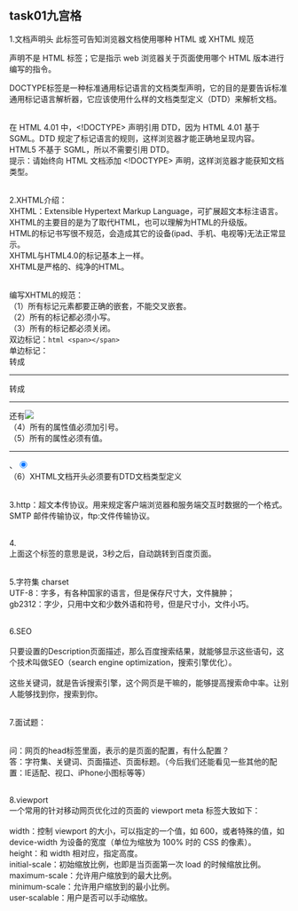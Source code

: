 ## task01九宫格
1.文档声明头 此标签可告知浏览器文档使用哪种 HTML 或 XHTML 规范<br>
<!DOCTYPE> 声明不是 HTML 标签；它是指示 web 浏览器关于页面使用哪个 HTML 版本进行编写的指令。<br>
DOCTYPE标签是一种标准通用标记语言的文档类型声明，它的目的是要告诉标准通用标记语言解析器，它应该使用什么样的文档类型定义（DTD）来解析文档。<br><br>

在 HTML 4.01 中，<!DOCTYPE> 声明引用 DTD，因为 HTML 4.01 基于 SGML。DTD 规定了标记语言的规则，这样浏览器才能正确地呈现内容。<br>
HTML5 不基于 SGML，所以不需要引用 DTD。<br>
提示：请始终向 HTML 文档添加 <!DOCTYPE> 声明，这样浏览器才能获知文档类型。<br><br>

2.XHTML介绍：<br>
XHTML：Extensible Hypertext Markup Language，可扩展超文本标注语言。<br>
XHTML的主要目的是为了取代HTML，也可以理解为HTML的升级版。<br>
HTML的标记书写很不规范，会造成其它的设备(ipad、手机、电视等)无法正常显示。<br>
XHTML与HTML4.0的标记基本上一样。<br>
XHTML是严格的、纯净的HTML。<br><br>

编写XHTML的规范：<br>
（1）所有标记元素都要正确的嵌套，不能交叉嵌套。<br>
（2）所有的标记都必须小写。<br>
（3）所有的标记都必须关闭。<br>
双边标记：```html
<span></span>```
<br>
单边标记：<br> 转成 <br /> <hr> 转成 <hr />还有<img src=“URL” /><br>
（4）所有的属性值必须加引号。<font color="red"></font><br>
（5）所有的属性必须有值。<hr noshade="noshade">、<input type="radio" checked="checked" /><br>
（6）XHTML文档开头必须要有DTD文档类型定义<br><br>

3.http：超文本传协议。用来规定客户端浏览器和服务端交互时数据的一个格式。SMTP 邮件传输协议，ftp:文件传输协议。<br><br>

4.<meta http-equiv="refresh" content="3;http://www.baidu.com"><br>
上面这个标签的意思是说，3秒之后，自动跳转到百度页面。<br><br>

5.字符集 charset<br>
UTF-8：字多，有各种国家的语言，但是保存尺寸大，文件臃肿；<br>
gb2312：字少，只用中文和少数外语和符号，但是尺寸小，文件小巧。<br><br>

6.SEO<br>
<meta name="Description" content="网易是中国领先的互联网技术公司，为用户提供免费邮箱、游戏、搜索引擎服务，开设新闻、娱乐、体育等30多个内容频道，及博客、视频、论坛等互动交流，网聚人的力量。" /><br>
只要设置的Description页面描述，那么百度搜索结果，就能够显示这些语句，这个技术叫做SEO（search engine optimization，搜索引擎优化）。<br>
<meta name="Keywords" content="网易,邮箱,游戏,新闻,体育,娱乐,女性,亚运,论坛,短信" /><br>
这些关键词，就是告诉搜索引擎，这个网页是干嘛的，能够提高搜索命中率。让别人能够找到你，搜索到你。<br><br>

7.面试题：<br><br>

问：网页的head标签里面，表示的是页面的配置，有什么配置？<br>
答：字符集、关键词、页面描述、页面标题。（今后我们还能看见一些其他的配置：IE适配、视口、iPhone小图标等等）<br><br>

8.viewport<br>
一个常用的针对移动网页优化过的页面的 viewport meta 标签大致如下：<br>
<meta name="viewport" content="width=device-width, initial-scale=1.0"><br>
width：控制 viewport 的大小，可以指定的一个值，如 600，或者特殊的值，如 device-width 为设备的宽度（单位为缩放为 100% 时的 CSS 的像素）。<br>
height：和 width 相对应，指定高度。<br>
initial-scale：初始缩放比例，也即是当页面第一次 load 的时候缩放比例。<br>
maximum-scale：允许用户缩放到的最大比例。<br>
minimum-scale：允许用户缩放到的最小比例。<br>
user-scalable：用户是否可以手动缩放。<br>
